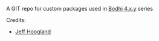 A GIT repo for custom packages used in [Bodhi 4.x.y](http://bodhilinux.com) series

Credits: 
- [Jeff Hoogland](http://www.jeffhoogland.com/)
